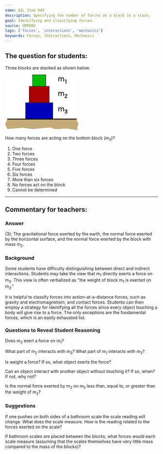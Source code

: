 ```yaml
---
name: A2L Item 043
description: Specifying the number of forces on a block in a stack.
goal: Identifying and classifying forces.
source: UMPERG
tags: ['forces', 'interactions', 'mechanics']
keywords: Forces, Interactions, Mechanics
---
```


## The question for students:

Three blocks are stacked as shown below.

![Item043_fig1.gif](../images/Item043_fig1.gif)

How many forces are acting on the bottom block (m<sub>3</sub>)?

1. One force
2. Two forces
3. Three forces
4. Four forces
5. Five forces
6. Six forces
7. More than six forces
8. No forces act on the block
9. Cannot be determined


<hr/>

## Commentary for teachers:

### Answer

(3); The gravitational force exerted by the earth, the normal force
exerted by the horizontal surface, and the normal force exerted by the
block with mass m<sub>2</sub>.

### Background

Some students have difficulty distinguishing between direct and indirect
interactions.  Students may take the view that m<sub>1</sub> directly
exerts a force on m<sub>3</sub>.   This view is often verbalized as "the
weight of block m<sub>1</sub> is exerted on m<sub>3</sub>."

It is helpful to classify forces into action-at-a-distance forces, such
as gravity and electromagnetism, and contact forces.  Students can then
employ a strategy for identifying all the forces since every object
touching a body will give rise to a force.  The only exceptions are the
fundamental forces, which is an easily exhausted list.

### Questions to Reveal Student Reasoning

Does m<sub>3</sub> exert a force on m<sub>1</sub>?

What part of m<sub>2</sub> interacts with m<sub>3</sub>?  What part of
m<sub>1</sub> interacts with m<sub>3</sub>?

Is weight a force?  If so, what object exerts the force?

Can an object interact with another object without touching it?  If so,
when?  If not, why not?

Is the normal force exerted by m<sub>2</sub> on m<sub>3</sub> less than,
equal to, or greater than the weight of m<sub>2</sub>?

### Suggestions

If one pushes on both sides of a bathroom scale the scale reading will
change.  What does the scale measure.  How is the reading related to the
forces exerted on the scale?

If bathroom scales are placed between the blocks, what forces would each
scale measure (assuming that the scales themselves have very little mass
compared to the mass of the blocks)?
